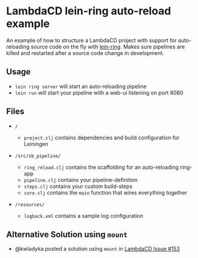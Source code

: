 # LambdaCD lein-ring auto-reload example

An example of how to structure a LambdaCD project with support for auto-reloading source code on the fly with [lein-ring](https://github.com/weavejester/lein-ring). Makes sure pipelines are killed and restarted after a source code change in development.

## Usage

* `lein ring server` will start an auto-reloading pipeline
* `lein run` will start your pipeline with a web-ui listening on port 8080

## Files

* `/`
    * `project.clj` contains dependencies and build configuration for Leiningen

* `/src/sb_pipeline/`
    * `ring_reload.clj` contains the scaffolding for an auto-reloading ring-app
    * `pipeline.clj` contains your pipeline-definition
    * `steps.clj` contains your custom build-steps
    * `core.clj` contains the `main` function that wires everything together

* `/resources/`
    * `logback.xml` contains a sample log configuration


## Alternative Solution using `mount`

* @kwladyka posted a solution using `mount` in [LambdaCD Issue #153](https://github.com/flosell/lambdacd/issues/153#issuecomment-274599151)
